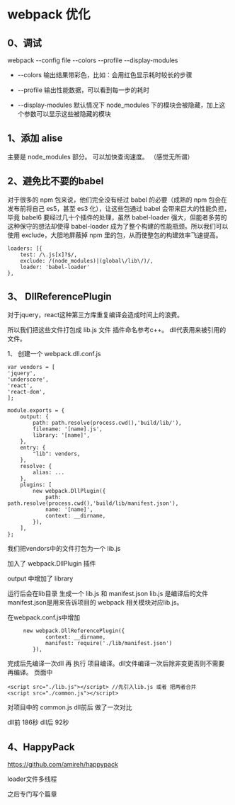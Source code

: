 # webpack 优化

## 0、调试
webpack --config file --colors --profile --display-modules

- --colors 输出结果带彩色，比如：会用红色显示耗时较长的步骤

- --profile 输出性能数据，可以看到每一步的耗时
- --display-modules 默认情况下 node_modules 下的模块会被隐藏，加上这个参数可以显示这些被隐藏的模块


## 1、添加 alise

主要是 node_modules 部分。 可以加快查询速度。 （感觉无所谓）

## 2、避免比不要的babel

对于很多的 npm 包来说，他们完全没有经过 babel 的必要（成熟的 npm 包会在发布前将自己 es5，甚至 es3 化），让这些包通过 babel 会带来巨大的性能负担，毕竟 babel6 要经过几十个插件的处理，虽然 babel-loader 强大，但能者多劳的这种保守的想法却使得 babel-loader 成为了整个构建的性能瓶颈。所以我们可以使用 exclude，大胆地屏蔽掉 npm 里的包，从而使整包的构建效率飞速提高。

	loaders: [{
        test: /\.js[x]?$/,
        exclude: /(node_modules)|(global\/lib\/)/,
        loader: 'babel-loader'
    },


## 3、 DllReferencePlugin

对于jquery，react这种第三方库重复编译会造成时间上的浪费。

所以我们把这些文件打包成 lib.js 文件 插件命名参考c++。  dll代表用来被引用的文件。

1、 创建一个 webpack.dll.conf.js

	var vendors = [
    'jquery',
    'underscore',
    'react',
    'react-dom',
	];

	module.exports = {
	    output: {
	        path: path.resolve(process.cwd(),'build/lib/'),
	        filename: '[name].js',
	        library: '[name]',
	    },
	    entry: {
	        "lib": vendors,
	    },
	    resolve: {
	        alias: ...
	    },
	    plugins: [
	        new webpack.DllPlugin({
	            path: path.resolve(process.cwd(),'build/lib/manifest.json'),
	            name: '[name]',
	            context: __dirname,
	        }),
	    ],
	};

我们把vendors中的文件打包为一个 lib.js

加入了 webpack.DllPlugin 插件

output 中增加了 library

运行后会在lib目录 生成一个 lib.js 和 manifest.json
lib.js 是编译后的文件
manifest.json是用来告诉项目的 webpack 相关模块对应lib.js。


在webpack.conf.js中增加

		 new webpack.DllReferencePlugin({
                context: __dirname,
                manifest: require('./lib/manifest.json')
            }),

完成后先编译一次dll 再 执行 项目编译。dll文件编译一次后除非变更否则不需要再编译。
页面中

    <script src="./lib.js"></script> //先引入lib.js 或者 把两者合并
    <script src="./common.js"></script>


对项目中的 common.js dll前后 做了一次对比

dll前 186秒
dll后 92秒

## 4、HappyPack

https://github.com/amireh/happypack

loader文件多线程

之后专门写个篇章


